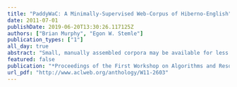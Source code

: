 ```yaml
---
title: "PaddyWaC: A Minimally-Supervised Web-Corpus of Hiberno-English"
date: 2011-07-01
publishDate: 2019-06-20T13:30:26.117125Z
authors: ["Brian Murphy", "Egon W. Stemle"]
publication_types: ["1"]
all_day: true
abstract: "Small, manually assembled corpora may be available for less dominant languages and dialects, but producing web-scale resources remains a challenge. Even when considerable quantities of text are present on the web, finding this text, and distinguishing it from related languages in the same region can be difficult. For example less dominant variants of English (e.g. New Zealander, Singaporean, Canadian, Irish, South African) may be found under their respective national domains, but will be partially mixed with Englishes of the British and US varieties, perhaps through syndication of journalism, or the local reuse of text by multinational companies. Less formal dialectal usage may be scattered more widely over the internet through mechanisms such as wiki or blog authoring. Here we automatically construct a corpus of Hiberno-English (English as spoken in Ireland) using a variety of methods: filtering by national domain, filtering by orthographic conventions, and bootstrapping from a set of Ireland-specific terms (slang, place names, organisations). We evaluate the national specificity of the resulting corpora by measuring the incidence of topical terms, and several grammatical constructions that are particular to Hiberno-English. The results show that domain filtering is very effective for isolating text that is topic-specific, and orthographic classification can exclude some non-Irish texts, but that selected seeds are necessary to extract considerable quantities of more informal, dialectal text."
featured: false
publication: "*Proceedings of the First Workshop on Algorithms and Resources for Modelling of Dialects and Language Varieties*"
url_pdf: "http://www.aclweb.org/anthology/W11-2603"
---
```



